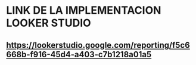 # LINK DE LA IMPLEMENTACION LOOKER STUDIO

## https://lookerstudio.google.com/reporting/f5c6668b-f916-45d4-a403-c7b1218a01a5
